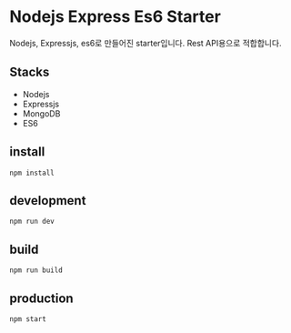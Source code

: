 # Nodejs Express Es6 Starter

Nodejs, Expressjs, es6로 만들어진 starter입니다. Rest API용으로 적합합니다.

## Stacks

- Nodejs
- Expressjs
- MongoDB
- ES6

## install

```
npm install
```

## development

```
npm run dev
```

## build

```
npm run build
```

## production

```
npm start
```
